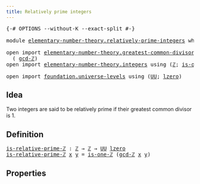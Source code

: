 ```yaml
---
title: Relatively prime integers
---
```


<pre class="Agda"><a id="51" class="Symbol">{-#</a> <a id="55" class="Keyword">OPTIONS</a> <a id="63" class="Pragma">--without-K</a> <a id="75" class="Pragma">--exact-split</a> <a id="89" class="Symbol">#-}</a>

<a id="94" class="Keyword">module</a> <a id="101" href="elementary-number-theory.relatively-prime-integers.html" class="Module">elementary-number-theory.relatively-prime-integers</a> <a id="152" class="Keyword">where</a>

<a id="159" class="Keyword">open</a> <a id="164" class="Keyword">import</a> <a id="171" href="elementary-number-theory.greatest-common-divisor-integers.html" class="Module">elementary-number-theory.greatest-common-divisor-integers</a> <a id="229" class="Keyword">using</a>
  <a id="237" class="Symbol">(</a> <a id="239" href="elementary-number-theory.greatest-common-divisor-integers.html#4621" class="Function">gcd-ℤ</a><a id="244" class="Symbol">)</a>
<a id="246" class="Keyword">open</a> <a id="251" class="Keyword">import</a> <a id="258" href="elementary-number-theory.integers.html" class="Module">elementary-number-theory.integers</a> <a id="292" class="Keyword">using</a> <a id="298" class="Symbol">(</a><a id="299" href="elementary-number-theory.integers.html#2078" class="Function">ℤ</a><a id="300" class="Symbol">;</a> <a id="302" href="elementary-number-theory.integers.html#2596" class="Function">is-one-ℤ</a><a id="310" class="Symbol">)</a>

<a id="313" class="Keyword">open</a> <a id="318" class="Keyword">import</a> <a id="325" href="foundation.universe-levels.html" class="Module">foundation.universe-levels</a> <a id="352" class="Keyword">using</a> <a id="358" class="Symbol">(</a><a id="359" href="foundation-core.universe-levels.html#235" class="Primitive">UU</a><a id="361" class="Symbol">;</a> <a id="363" href="Agda.Primitive.html#764" class="Primitive">lzero</a><a id="368" class="Symbol">)</a>
</pre>
## Idea

Two integers are said to be relatively prime if their greatest common divisor is 1.

## Definition

<pre class="Agda"><a id="is-relative-prime-ℤ"></a><a id="492" href="elementary-number-theory.relatively-prime-integers.html#492" class="Function">is-relative-prime-ℤ</a> <a id="512" class="Symbol">:</a> <a id="514" href="elementary-number-theory.integers.html#2078" class="Function">ℤ</a> <a id="516" class="Symbol">→</a> <a id="518" href="elementary-number-theory.integers.html#2078" class="Function">ℤ</a> <a id="520" class="Symbol">→</a> <a id="522" href="foundation-core.universe-levels.html#235" class="Primitive">UU</a> <a id="525" href="Agda.Primitive.html#764" class="Primitive">lzero</a>
<a id="531" href="elementary-number-theory.relatively-prime-integers.html#492" class="Function">is-relative-prime-ℤ</a> <a id="551" href="elementary-number-theory.relatively-prime-integers.html#551" class="Bound">x</a> <a id="553" href="elementary-number-theory.relatively-prime-integers.html#553" class="Bound">y</a> <a id="555" class="Symbol">=</a> <a id="557" href="elementary-number-theory.integers.html#2596" class="Function">is-one-ℤ</a> <a id="566" class="Symbol">(</a><a id="567" href="elementary-number-theory.greatest-common-divisor-integers.html#4621" class="Function">gcd-ℤ</a> <a id="573" href="elementary-number-theory.relatively-prime-integers.html#551" class="Bound">x</a> <a id="575" href="elementary-number-theory.relatively-prime-integers.html#553" class="Bound">y</a><a id="576" class="Symbol">)</a>
</pre>
## Properties
